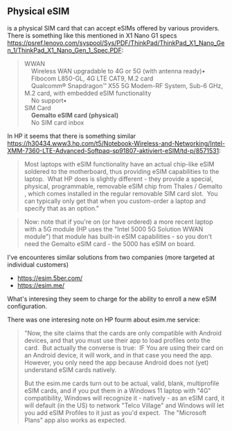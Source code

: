 ## Physical eSIM 
is a physical SIM card that can accept eSIMs offered by various providers.
There is something like this mentioned in X1 Nano G1 specs https://psref.lenovo.com/syspool/Sys/PDF/ThinkPad/ThinkPad_X1_Nano_Gen_1/ThinkPad_X1_Nano_Gen_1_Spec.PDF:

> WWAN  
>    Wireless WAN upgradable to 4G or 5G (with antenna ready)•  
>    Fibocom L850-GL, 4G LTE CAT9, M.2 card  
>    Qualcomm® Snapdragon™ X55 5G Modem-RF System, Sub-6 GHz, M.2 card, with embedded eSIM functionality  
>    No support•  
> SIM Card  
>    **Gemalto eSIM card (physical)**  
>    No SIM card inbox

In HP it seems that there is something similar https://h30434.www3.hp.com/t5/Notebook-Wireless-and-Networking/Intel-XMM-7360-LTE-Advanced-Softpaq-sp91807-aktiviert-eSIM/td-p/8571531:

> Most laptops with eSIM functionality have an actual chip-like eSIM soldered to the motherboard, thus providing eSIM capabilities to the laptop.  What HP does is slightly different - they provide a special, physical, programmable, removable eSIM chip from Thales / Gemalto , which comes installed in the regular removable SIM card slot.  You can typically only get that when you custom-order a laptop and specify that as an option."  


> Now: note that if you're on (or have ordered) a more recent laptop with a 5G module (HP uses the "Intel 5000 5G Solution WWAN module") that module has built-in eSIM capabilities - so you don't need the Gemalto eSIM card - the 5000 has eSIM on board.

I've encounteres similar solutions from two companies (more targeted at individual customers)
- https://esim.5ber.com/
- https://esim.me/

What's interesing they seem to charge for the ability to enroll a new eSIM configuration.

There was one interesing note on HP fourm about esim.me service:  

> "Now, the site claims that the cards are only compatible with Android devices, and that you must use their app to load profiles onto the card.  But actually the converse is true:  IF You are using their card on an Android device, it will work, and in that case you need the app.  However, you only need the app because Android does not (yet) understand eSIM cards natively.
> 
> But the esim.me cards turn out to be actual, valid, blank, multiprofile eSIM cards, and if you put them in a Windows 11 laptop with "4G" compatibility, Windows will recognize it - natively - as an eSIM card, it will default (in the US) to network "Telco Village" and Windows will let you add eSIM Profiles to it just as you'd expect.  The "Microsoft Plans" app also works as expected.